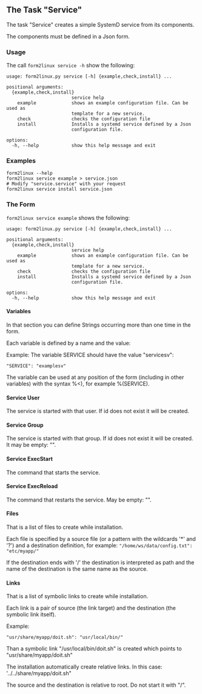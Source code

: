 ## The Task "Service"

The task "Service" creates a simple SystemD service from its components.

The components must be defined in a Json form.

### Usage
The call <code>form2linux service -h</code> show the following:

```
usage: form2linux.py service [-h] {example,check,install} ...

positional arguments:
  {example,check,install}
                        service help
    example             shows an example configuration file. Can be used as
                        template for a new service.
    check               checks the configuration file
    install             Installs a systemd service defined by a Json
                        configuration file.

options:
  -h, --help            show this help message and exit
```

### Examples
```
form2linux --help
form2linux service example > service.json
# Modify "service.service" with your request
form2linux service install service.json
```

### The Form
<code>form2linux service example</code> shows the following:
```
usage: form2linux.py service [-h] {example,check,install} ...

positional arguments:
  {example,check,install}
                        service help
    example             shows an example configuration file. Can be used as
                        template for a new service.
    check               checks the configuration file
    install             Installs a systemd service defined by a Json
                        configuration file.

options:
  -h, --help            show this help message and exit
```

#### Variables
In that section you can define Strings occurring more than one time in the form.

Each variable is defined by a name and the value:

Example: The variable SERVICE should have the value "servicesv":

```
"SERVICE": "examplesv"
```
The variable can be used at any position of the form (including in other variables) 
with the syntax %&lt;<name>), for example %(SERVICE).

#### Service User

The service is started with that user. If id does not exist it will be created.

#### Service Group

The service is started with that group. If id does not exist it will be created.
It may be empty: "".

#### Service ExecStart

The command that starts the service.

#### Service ExecReload

The command that restarts the service. May be empty: "".

#### Files
That is a list of files to create while installation.

Each file is specified by a source file (or a pattern with the wildcards '*' and '?')
and a destination definition, for example: <code>"/home/ws/data/config.txt": "etc/myapp/"</code>

If the destination ends with '/' the destination is interpreted as path and
the name of the destination is the same name as the source.

#### Links
That is a list of symbolic links to create while installation.

Each link is a pair of source (the link target) and the destination (the symbolic link itself).

Example:
```
"usr/share/myapp/doit.sh": "usr/local/bin/"
```
Than a symbolic link "/usr/local/bin/doit.sh" is created which points to "usr/share/myapp/doit.sh"

The installation automatically create relative links. In this case: '../../share/myapp/doit.sh"

The source and the destination is relative to root. Do not start it with "/".

